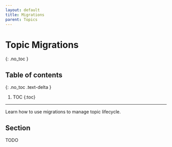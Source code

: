 ```yaml
---
layout: default
title: Migrations
parent: Topics
---
```


# Topic Migrations
{: .no_toc }

## Table of contents
{: .no_toc .text-delta }

1. TOC
{:toc}

---

Learn how to use migrations to manage topic lifecycle.

## Section

TODO